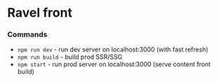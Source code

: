 # Ravel front

### Commands

- `npm run dev` - run dev server on localhost:3000 (with fast refresh)
- `npm run build` - build prod SSR/SSG
- `npm start` - run prod server on localhost:3000 (serve content front build)
